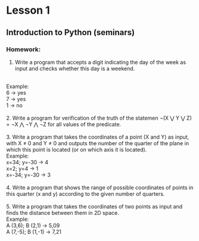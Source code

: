 # Lesson 1
## Introduction to Python (seminars)
### Homework:


1. Write a program that accepts a digit indicating the day of the week as input and checks whether this day is a weekend.
<br/>
Example:
<br/> 
    6 &#8594; yes <br/>
    7 &#8594; yes <br/>
    1 &#8594; no <br/>
<br/>
2. Write a program for verification of the truth of the statemen ¬(X ⋁ Y ⋁ Z) = ¬X ⋀ ¬Y ⋀ ¬Z for all values of the predicate.
<br/>
<br/>
3. Write a program that takes the coordinates of a point (X and Y) as input, with X ≠ 0 and Y ≠ 0 and outputs the number of the quarter of the plane in which this point is located (or on which axis it is located).
<br/>
Example:
<br/>
    x=34; y=-30 &#8594; 4 <br/>
    x=2; y=4 &#8594; 1 <br/>
    x=-34; y=-30 &#8594; 3 <br/>
<br/>
4. Write a program that shows the range of possible coordinates of points in this quarter (x and y) according to the given number of quarters.
<br/>
<br/>
5. Write a program that takes the coordinates of two points as input and finds the distance between them in 2D space.
<br/>
Example:
<br/>
    A (3,6); B (2,1) &#8594; 5,09 <br/>
    A (7,-5); B (1,-1) &#8594; 7,21 <br/>